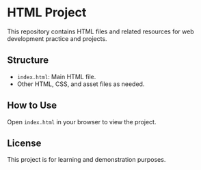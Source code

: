 # HTML Project

This repository contains HTML files and related resources for web development practice and projects.

## Structure
- `index.html`: Main HTML file.
- Other HTML, CSS, and asset files as needed.

## How to Use
Open `index.html` in your browser to view the project.

## License
This project is for learning and demonstration purposes.